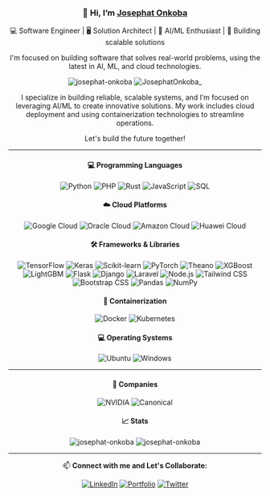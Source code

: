 <div align="center">
  <h3>👋 Hi, I’m <a href="https://bold.pro/my/josephatonkoba-serembe-241021233704" target="_blank" rel="noreferrer">Josephat Onkoba</a></h3>
  <p>💻 Software Engineer | 🖥️ Solution Architect | 🤖 AI/ML Enthusiast | 🚀 Building scalable solutions</p>
  <p>I'm focused on building software that solves real-world problems, using the latest in AI, ML, and cloud technologies.</p>
</div>

<div align="center">
  <img src="https://komarev.com/ghpvc/?username=josephat-onkoba&label=Profile%20views&color=0e75b6&style=flat-square" alt="josephat-onkoba" />
  <img src="https://img.shields.io/twitter/follow/JosephatOnkoba_?color=0e75b6&label=%20%20Follow%20%20&logo=twitter&logoColor=white&style=flat-square" alt="JosephatOnkoba_" />
</div>

<div align="center">
  <p>I specialize in building reliable, scalable systems, and I’m focused on leveraging AI/ML to create innovative solutions. My work includes cloud deployment and using containerization technologies to streamline operations.</p>
  <p>Let's build the future together!</p>
</div>

---

<h4 align="center">💻 Programming Languages</h4>
<p align="center">
  <img src="https://img.shields.io/badge/Python-3776AB?style=for-the-badge&logo=python&logoColor=white" alt="Python" />
  <img src="https://img.shields.io/badge/PHP-777BB4?style=for-the-badge&logo=php&logoColor=white" alt="PHP" />
  <img src="https://img.shields.io/badge/Rust-000000?style=for-the-badge&logo=rust&logoColor=white" alt="Rust" />
  <img src="https://img.shields.io/badge/JavaScript-F7DF1E?style=for-the-badge&logo=javascript&logoColor=black" alt="JavaScript" />
  <img src="https://img.shields.io/badge/SQL-336791?style=for-the-badge&logo=postgresql&logoColor=white" alt="SQL" />
</p>

<h4 align="center">☁️ Cloud Platforms</h4>
<p align="center">
  <img src="https://img.shields.io/badge/Google%20Cloud-4285F4?style=for-the-badge&logo=google-cloud&logoColor=white" alt="Google Cloud" />
  <img src="https://img.shields.io/badge/Oracle%20Cloud-F80000?style=for-the-badge&logo=oracle&logoColor=white" alt="Oracle Cloud" />
  <img src="https://img.shields.io/badge/Amazon%20Cloud-FF9900?style=for-the-badge&logo=amazonaws&logoColor=white" alt="Amazon Cloud" />
  <img src="https://img.shields.io/badge/Huawei%20Cloud-0E5E55?style=for-the-badge&logo=huawei&logoColor=white" alt="Huawei Cloud" />
</p>

<h4 align="center">🛠 Frameworks & Libraries</h4>
<p align="center">
  <img src="https://img.shields.io/badge/TensorFlow-FF6F00?style=for-the-badge&logo=tensorflow&logoColor=white" alt="TensorFlow" />
  <img src="https://img.shields.io/badge/Keras-D00000?style=for-the-badge&logo=keras&logoColor=white" alt="Keras" />
  <img src="https://img.shields.io/badge/Scikit--learn-F7931E?style=for-the-badge&logo=scikit-learn&logoColor=white" alt="Scikit-learn" />
  <img src="https://img.shields.io/badge/PyTorch-EE4C2C?style=for-the-badge&logo=pytorch&logoColor=white" alt="PyTorch" />
  <img src="https://img.shields.io/badge/Theano-6D6A7A?style=for-the-badge&logo=theano&logoColor=white" alt="Theano" />
  <img src="https://img.shields.io/badge/XGBoost-3E6D9D?style=for-the-badge&logo=xgboost&logoColor=white" alt="XGBoost" />
  <img src="https://img.shields.io/badge/LightGBM-9B59B6?style=for-the-badge&logo=lightgbm&logoColor=white" alt="LightGBM" />
  <img src="https://img.shields.io/badge/Flask-000000?style=for-the-badge&logo=flask&logoColor=white" alt="Flask" />
  <img src="https://img.shields.io/badge/Django-092E20?style=for-the-badge&logo=django&logoColor=white" alt="Django" />
  <img src="https://img.shields.io/badge/Laravel-FB503B?style=for-the-badge&logo=laravel&logoColor=white" alt="Laravel" />
  <img src="https://img.shields.io/badge/Node.js-339933?style=for-the-badge&logo=node.js&logoColor=white" alt="Node.js" />
  <img src="https://img.shields.io/badge/Tailwind%20CSS-38B2AC?style=for-the-badge&logo=tailwindcss&logoColor=white" alt="Tailwind CSS" />
  <img src="https://img.shields.io/badge/Bootstrap-563D7C?style=for-the-badge&logo=bootstrap&logoColor=white" alt="Bootstrap CSS" />
  <img src="https://img.shields.io/badge/Pandas-150458?style=for-the-badge&logo=pandas&logoColor=white" alt="Pandas" />
  <img src="https://img.shields.io/badge/NumPy-013243?style=for-the-badge&logo=numpy&logoColor=white" alt="NumPy" />
</p>

<h4 align="center">🔧 Containerization</h4>
<p align="center">
  <img src="https://img.shields.io/badge/Docker-2496ED?style=for-the-badge&logo=docker&logoColor=white" alt="Docker" />
  <img src="https://img.shields.io/badge/Kubernetes-326CE5?style=for-the-badge&logo=kubernetes&logoColor=white" alt="Kubernetes" />
</p>

<h4 align="center">💻 Operating Systems</h4>
<p align="center">
  <img src="https://img.shields.io/badge/Ubuntu-E95420?style=for-the-badge&logo=ubuntu&logoColor=white" alt="Ubuntu" />
  <img src="https://img.shields.io/badge/Windows-0078D6?style=for-the-badge&logo=windows&logoColor=white" alt="Windows" />
</p>

---
<h4 align="center">🚀 Companies </h4>
<p align="center">
  <img src="https://img.shields.io/badge/NVIDIA-76B900?style=for-the-badge&logo=nvidia&logoColor=white" alt="NVIDIA" />
  <img src="https://img.shields.io/badge/Canonical-E95420?style=for-the-badge&logo=canonical&logoColor=white" alt="Canonical" />
</p>

<h4 align="center">📈 Stats</h4>
<div align="center">
  <img src="https://github-readme-stats.vercel.app/api/top-langs/?username=josephat-onkoba&layout=compact&langs_count=8&theme=algolia" alt="josephat-onkoba" />
  <img src="https://github-readme-stats.vercel.app/api?username=josephat-onkoba&show_icons=true&theme=algolia" alt="josephat-onkoba" />
</div>

---

<div align="center">
  <p>📫 <strong>Connect with me and Let's Collaborate:</strong></p>
  <a href="https://www.linkedin.com/in/josephat-onkoba-984b6a226/" target="_blank" rel="noreferrer"><img src="https://img.shields.io/badge/LinkedIn-Josephat%20Onkoba-0077B5?style=for-the-badge&logo=linkedin&logoColor=white" alt="LinkedIn"></a>  
  <a href="https://bold.pro/my/josephatonkoba-serembe-241021233704" target="_blank" rel="noreferrer"><img src="https://img.shields.io/badge/Portfolio-Bold-000000?style=for-the-badge&logo=portfolio&logoColor=white" alt="Portfolio"></a>  
  <a href="https://x.com/JosephatOnkoba_" target="_blank" rel="noreferrer"><img src="https://img.shields.io/badge/Twitter-@JosephatOnkoba_-1DA1F2?style=for-the-badge&logo=twitter&logoColor=white" alt="Twitter"></a>
</div>
